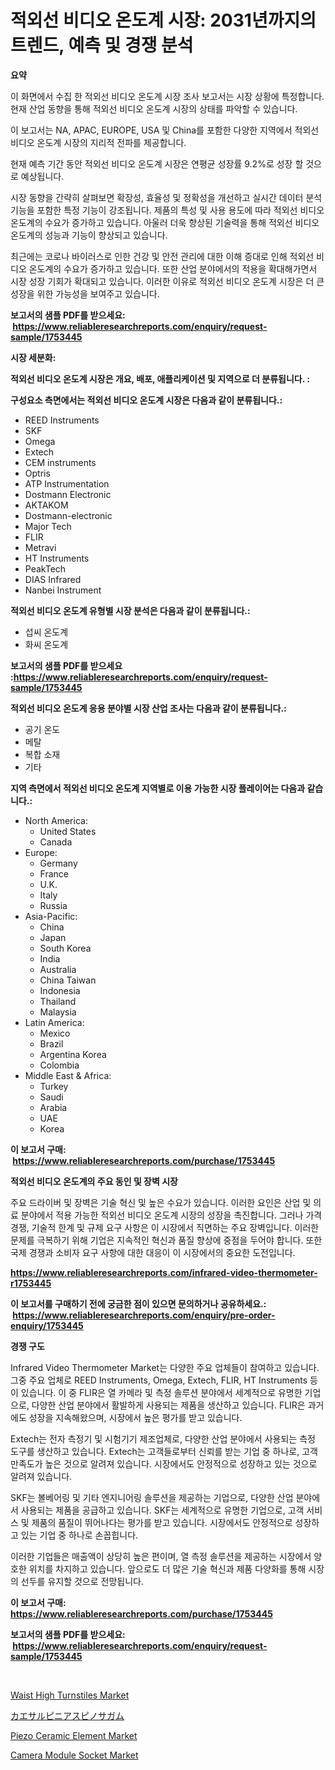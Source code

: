 <p><h1>적외선 비디오 온도계 시장: 2031년까지의 트렌드, 예측 및 경쟁 분석</h1></p><p><strong>요약</strong></p>
<p><p>이 화면에서 수집 한 적외선 비디오 온도계 시장 조사 보고서는 시장 상황에 특정합니다. 현재 산업 동향을 통해 적외선 비디오 온도계 시장의 상태를 파악할 수 있습니다. </p><p>이 보고서는  NA, APAC, EUROPE, USA 및 China를 포함한 다양한 지역에서 적외선 비디오 온도계 시장의 지리적 전파를 제공합니다. </p><p>현재 예측 기간 동안 적외선 비디오 온도계 시장은 연평균 성장률 9.2%로 성장 할 것으로 예상됩니다. </p><p>시장 동향을 간략히 살펴보면 확장성, 효율성 및 정확성을 개선하고 실시간 데이터 분석 기능을 포함한 특정 기능이 강조됩니다. 제품의 특성 및 사용 용도에 따라 적외선 비디오 온도계의 수요가 증가하고 있습니다. 아울러 더욱 향상된 기술력을 통해 적외선 비디오 온도계의 성능과 기능이 향상되고 있습니다. </p><p>최근에는 코로나 바이러스로 인한 건강 및 안전 관리에 대한 이해 증대로 인해 적외선 비디오 온도계의 수요가 증가하고 있습니다. 또한 산업 분야에서의 적용을 확대해가면서 시장 성장 기회가 확대되고 있습니다. 이러한 이유로 적외선 비디오 온도계 시장은 더 큰 성장을 위한 가능성을 보여주고 있습니다.</p></p>
<p><strong>보고서의 샘플 PDF를 받으세요: &nbsp;<a href="https://www.reliableresearchreports.com/enquiry/request-sample/1753445">https://www.reliableresearchreports.com/enquiry/request-sample/1753445</a></strong></p>
<p><strong>시장 세분화:</strong></p>
<p><strong> 적외선 비디오 온도계 시장은 개요, 배포, 애플리케이션 및 지역으로 더 분류됩니다. :</strong></p>
<p><strong>구성요소 측면에서는 적외선 비디오 온도계 시장은 다음과 같이 분류됩니다.:</strong></p>
<p><ul><li>REED Instruments</li><li>SKF</li><li>Omega</li><li>Extech</li><li>CEM instruments</li><li>Optris</li><li>ATP Instrumentation</li><li>Dostmann Electronic</li><li>AKTAKOM</li><li>Dostmann-electronic</li><li>Major Tech</li><li>FLIR</li><li>Metravi</li><li>HT Instruments</li><li>PeakTech</li><li>DIAS Infrared</li><li>Nanbei Instrument</li></ul></p>
<p><strong> 적외선 비디오 온도계 유형별 시장 분석은 다음과 같이 분류됩니다.:</strong></p>
<p><ul><li>섭씨 온도계</li><li>화씨 온도계</li></ul></p>
<p><strong>보고서의 샘플 PDF를 받으세요 :<a href="https://www.reliableresearchreports.com/enquiry/request-sample/1753445">https://www.reliableresearchreports.com/enquiry/request-sample/1753445</a></strong></p>
<p><strong> 적외선 비디오 온도계 응용 분야별 시장 산업 조사는 다음과 같이 분류됩니다.:</strong></p>
<p><ul><li>공기 온도</li><li>메탈</li><li>복합 소재</li><li>기타</li></ul></p>
<p><strong>지역 측면에서 적외선 비디오 온도계 지역별로 이용 가능한 시장 플레이어는 다음과 같습니다.:</strong></p>
<p><ul>
    <li>
        North America:
        <ul>
            <li>United States</li>
            <li>Canada</li>
        </ul>
    </li>
    <li>
        Europe:
        <ul>
            <li>Germany</li>
            <li>France</li>
            <li>U.K.</li>
            <li>Italy</li>
            <li>Russia</li>
        </ul>
    </li>
    <li>
        Asia-Pacific:
        <ul>
            <li>China</li>
            <li>Japan</li>
            <li>South Korea</li>
            <li>India</li>
            <li>Australia</li>
            <li>China Taiwan</li>
            <li>Indonesia</li>
            <li>Thailand</li>
            <li>Malaysia</li>
        </ul>
    </li>
    <li>
        Latin America:
        <ul>
            <li>Mexico</li>
            <li>Brazil</li>
            <li>Argentina Korea</li>
            <li>Colombia</li>
        </ul>
    </li>
    <li>
        Middle East & Africa:
        <ul>
            <li>Turkey</li>
            <li>Saudi</li>
            <li>Arabia</li>
            <li>UAE</li>
            <li>Korea</li>
        </ul>
    </li>
    </ul></p>
<p><strong>이 보고서 구매: &nbsp;<a href="https://www.reliableresearchreports.com/purchase/1753445">https://www.reliableresearchreports.com/purchase/1753445</a></strong></p>
<p><strong>적외선 비디오 온도계의 주요 동인 및 장벽 시장</strong></p>
<p><p>주요 드라이버 및 장벽은 기술 혁신 및 높은 수요가 있습니다. 이러한 요인은 산업 및 의료 분야에서 적용 가능한 적외선 비디오 온도계 시장의 성장을 촉진합니다. 그러나 가격 경쟁, 기술적 한계 및 규제 요구 사항은 이 시장에서 직면하는 주요 장벽입니다. 이러한 문제를 극복하기 위해 기업은 지속적인 혁신과 품질 향상에 중점을 두어야 합니다. 또한 국제 경쟁과 소비자 요구 사항에 대한 대응이 이 시장에서의 중요한 도전입니다.</p></p>
<p><strong><a href="https://www.reliableresearchreports.com/infrared-video-thermometer-r1753445">https://www.reliableresearchreports.com/infrared-video-thermometer-r1753445</a></strong></p>
<p><strong>이 보고서를 구매하기 전에 궁금한 점이 있으면 문의하거나 공유하세요.: &nbsp;<a href="https://www.reliableresearchreports.com/enquiry/pre-order-enquiry/1753445">https://www.reliableresearchreports.com/enquiry/pre-order-enquiry/1753445</a></strong></p>
<p><strong>경쟁 구도</strong></p>
<p><p>Infrared Video Thermometer Market는 다양한 주요 업체들이 참여하고 있습니다. 그중 주요 업체로 REED Instruments, Omega, Extech, FLIR, HT Instruments 등이 있습니다. 이 중 FLIR은 열 카메라 및 측정 솔루션 분야에서 세계적으로 유명한 기업으로, 다양한 산업 분야에서 활발하게 사용되는 제품을 생산하고 있습니다. FLIR은 과거에도 성장을 지속해왔으며, 시장에서 높은 평가를 받고 있습니다.</p><p>Extech는 전자 측정기 및 시험기기 제조업체로, 다양한 산업 분야에서 사용되는 측정 도구를 생산하고 있습니다. Extech는 고객들로부터 신뢰를 받는 기업 중 하나로, 고객 만족도가 높은 것으로 알려져 있습니다. 시장에서도 안정적으로 성장하고 있는 것으로 알려져 있습니다.</p><p>SKF는 볼베어링 및 기타 엔지니어링 솔루션을 제공하는 기업으로, 다양한 산업 분야에서 사용되는 제품을 공급하고 있습니다. SKF는 세계적으로 유명한 기업으로, 고객 서비스 및 제품의 품질이 뛰어나다는 평가를 받고 있습니다. 시장에서도 안정적으로 성장하고 있는 기업 중 하나로 손꼽힙니다.</p><p>이러한 기업들은 매출액이 상당히 높은 편이며, 열 측정 솔루션을 제공하는 시장에서 양호한 위치를 차지하고 있습니다. 앞으로도 더 많은 기술 혁신과 제품 다양화를 통해 시장의 선두를 유지할 것으로 전망됩니다.</p></p>
<p><strong>이 보고서 구매: &nbsp; <a href="https://www.reliableresearchreports.com/purchase/1753445">https://www.reliableresearchreports.com/purchase/1753445</a></strong></p>
<p><strong>보고서의 샘플 PDF를 받으세요: &nbsp;<a href="https://www.reliableresearchreports.com/enquiry/request-sample/1753445">https://www.reliableresearchreports.com/enquiry/request-sample/1753445</a></strong><strong></strong></p>
<p>&nbsp;</p>
<p><p><a href="https://github.com/lataunyatinikmelvin59ilbd0dv/Market-Research-Report-List-2/blob/main/waist-high-turnstiles-market.md">Waist High Turnstiles Market</a></p><p><a href="https://github.com/schmahlson/Market-Research-Report-List-1/blob/main/659694628234.md">カエサルピニアスピノサガム</a></p><p><a href="https://www.linkedin.com/pulse/piezo-ceramic-element-market-comprehensive-assessment-type-e1wke?trackingId=FGlLRnfT0Aw1%2BHl3QNSpkg%3D%3D">Piezo Ceramic Element Market</a></p><p><a href="https://www.linkedin.com/pulse/camera-module-socket-market-size-cagr-trends-2024-2030-market-savvy-ebcne?trackingId=obNzY%2FN6FD8y1e2cDh%2FPpA%3D%3D">Camera Module Socket Market</a></p></p>